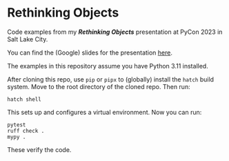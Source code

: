 # Rethinking Objects

Code examples from my ***Rethinking Objects*** presentation at
PyCon 2023 in Salt Lake City.

You can find the (Google) slides for the presentation
[here](https://docs.google.com/presentation/d/1U0Mw4Aaz6mf5KpS-mZqKlK1H2_8JxXO6VF4axk9OPXY/edit?usp=sharing).

The examples in this repository assume you have Python 3.11 installed.

After cloning this repo, use `pip` or `pipx` to (globally) install the `hatch`
build system. Move to the root directory of the cloned repo. Then run:

```
hatch shell
```

This sets up and configures a virtual environment. Now you can run:

```
pytest
ruff check .
mypy .
```

These verify the code.
